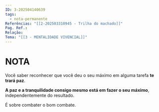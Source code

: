 ```yaml
---
ID: 3-202504140639
tags:
  - nota-permanente
Referências: "[[2-202503310945 - Trilha do machado]]"
Pag. Ref.: 
Relação: 
Tema: "[[3 - MENTALIDADE VIVENCIAL]]"
---
```

# NOTA 

Você saber reconhecer que você deu o seu máximo em alguma tarefa **te trará paz**.

**A paz  e a tranquilidade consigo mesmo está em fazer o seu máximo**, independentemente do resultado. 

É sobre combater o bom combate.

